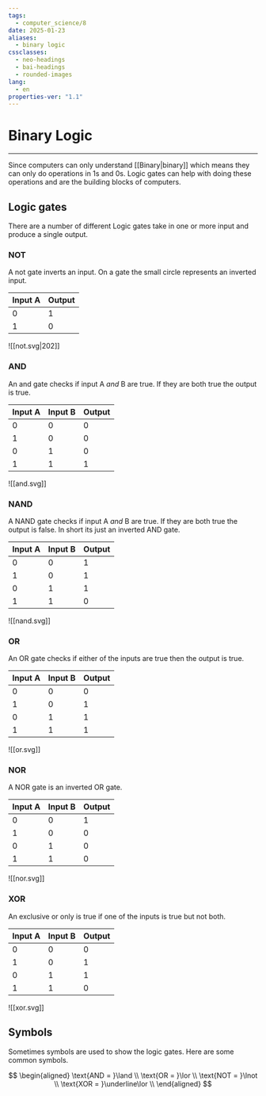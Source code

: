 ```yaml
---
tags:
  - computer_science/8
date: 2025-01-23
aliases:
  - binary logic
cssclasses:
  - neo-headings
  - bai-headings
  - rounded-images
lang:
  - en
properties-ver: "1.1"
---
```

# Binary Logic

***
Since computers can only understand [[Binary|binary]] which means they can only do operations in 1s and 0s. Logic gates can help with doing these operations and are the building blocks of computers.

## Logic gates
There are a number of different 
Logic gates take in one or more input and produce a single output.
### NOT
A not gate inverts an input. On a gate the small circle represents an inverted input.

| Input A | Output |
| ------- | ------ |
| 0       | 1      |
| 1       | 0      |

![[not.svg|202]]
### AND
An and gate checks if input A *and* B are true. If they are both true the output is true.

| Input A | Input B | Output |
| ------- | ------- | ------ |
| 0       | 0       | 0      |
| 1       | 0       | 0      |
| 0       | 1       | 0      |
| 1       | 1       | 1      |

![[and.svg]]
### NAND
A NAND gate checks if input A *and* B are true. If they are both true the output is false. In short its just an inverted AND gate.

| Input A | Input B | Output |
| ------- | ------- | ------ |
| 0       | 0       | 1      |
| 1       | 0       | 1      |
| 0       | 1       | 1      |
| 1       | 1       | 0      |

![[nand.svg]]
### OR
An OR gate checks if either of the inputs are true then the output is true.

| Input A | Input B | Output |
| ------- | ------- | ------ |
| 0       | 0       | 0      |
| 1       | 0       | 1      |
| 0       | 1       | 1      |
| 1       | 1       | 1      |

![[or.svg]]
### NOR
A NOR gate is an inverted OR gate.

| Input A | Input B | Output |
| ------- | ------- | ------ |
| 0       | 0       | 1      |
| 1       | 0       | 0      |
| 0       | 1       | 0      |
| 1       | 1       | 0      |

![[nor.svg]]
### XOR
An exclusive or only is true if one of the inputs is true but not both.

| Input A | Input B | Output |
| ------- | ------- | ------ |
| 0       | 0       | 0      |
| 1       | 0       | 1      |
| 0       | 1       | 1      |
| 1       | 1       | 0      |

![[xor.svg]]

## Symbols
Sometimes symbols are used to show the logic gates. Here are some common symbols.

$$
\begin{aligned}
\text{AND = }\land \\
\text{OR = }\lor \\
\text{NOT = }\lnot \\
\text{XOR = }\underline\lor \\
\end{aligned}
$$